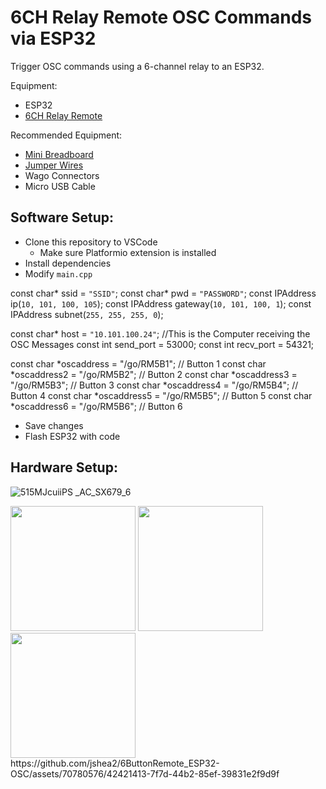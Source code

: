 # 6CH Relay Remote OSC Commands via ESP32

Trigger OSC commands using a 6-channel relay to an ESP32. 

Equipment:
- ESP32
- [6CH Relay Remote](https://www.amazon.com/gp/product/B08PL29N3R/ref=ppx_yo_dt_b_asin_title_o06_s00?ie=UTF8&psc=1)

Recommended Equipment:
- [Mini Breadboard](https://www.amazon.com/gp/product/B071KCZZ4K/ref=ppx_yo_dt_b_asin_title_o01_s00?ie=UTF8&psc=1)
- [Jumper Wires](https://www.amazon.com/gp/product/B07GD25V8D/ref=ppx_yo_dt_b_asin_title_o01_s00?ie=UTF8&psc=1)
- Wago Connectors
- Micro USB Cable

## Software Setup:
- Clone this repository to VSCode
  - Make sure Platformio extension is installed
- Install dependencies
- Modify `main.cpp`


const char* ssid = `"SSID"`;
const char* pwd = `"PASSWORD"`;
const IPAddress ip(`10, 101, 100, 105`);
const IPAddress gateway(`10, 101, 100, 1`);
const IPAddress subnet(`255, 255, 255, 0`);

const char* host = `"10.101.100.24"`; //This is the Computer receiving the OSC Messages
const int send_port = 53000;
const int recv_port = 54321;

const char *oscaddress = "/go/RM5B1"; // Button 1
const char *oscaddress2 = "/go/RM5B2"; // Button 2
const char *oscaddress3 = "/go/RM5B3"; // Button 3
const char *oscaddress4 = "/go/RM5B4"; // Button 4
const char *oscaddress5 = "/go/RM5B5"; // Button 5
const char *oscaddress6 = "/go/RM5B6"; // Button 6

- Save changes
- Flash ESP32 with code

## Hardware Setup:
![515MJcuiiPS _AC_SX679_6](https://github.com/jshea2/6ButtonRemote_ESP32-OSC/assets/70780576/bc3c9ed8-ab2f-4873-9918-7798e89e7e22)



<img src="https://github.com/jshea2/6ButtonRemote_ESP32-OSC/assets/70780576/8f5237dd-62fb-4a9b-8e35-d615854dfd39" width="200">
<img src="https://github.com/jshea2/6ButtonRemote_ESP32-OSC/assets/70780576/b650f7ce-3f78-41d3-a7cf-540f8f8a089b" width="200">
<img src="https://github.com/jshea2/6ButtonRemote_ESP32-OSC/assets/70780576/a8518ef5-ecdd-479d-a4b4-29dc72a8030c" width="200">
https://github.com/jshea2/6ButtonRemote_ESP32-OSC/assets/70780576/42421413-7f7d-44b2-85ef-39831e2f9d9f

